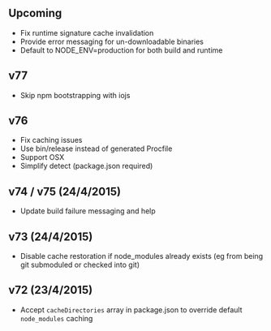## Upcoming

- Fix runtime signature cache invalidation
- Provide error messaging for un-downloadable binaries
- Default to NODE_ENV=production for both build and runtime

## v77

- Skip npm bootstrapping with iojs

## v76

- Fix caching issues
- Use bin/release instead of generated Procfile
- Support OSX
- Simplify detect (package.json required)

## v74 / v75 (24/4/2015)

- Update build failure messaging and help

## v73 (24/4/2015)

- Disable cache restoration if node_modules already exists (eg from being git submoduled or checked into git)

## v72 (23/4/2015)

* Accept `cacheDirectories` array in package.json to override default `node_modules` caching
